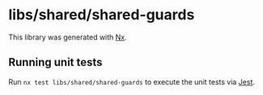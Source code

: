 # libs/shared/shared-guards

This library was generated with [Nx](https://nx.dev).

## Running unit tests

Run `nx test libs/shared/shared-guards` to execute the unit tests via [Jest](https://jestjs.io).
